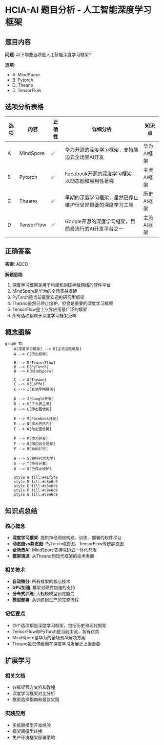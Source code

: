 # HCIA-AI 题目分析 - 人工智能深度学习框架

## 题目内容

**问题**: 以下哪些选项是人工智能深度学习框架?

**选项**:
- A. MindSpore
- B. Pytorch
- C. Theano
- D. TensorFlow

## 选项分析表格

| 选项 | 内容 | 正确性 | 详细分析 | 知识点 |
|------|------|--------|----------|--------|
| A | MindSpore | ✅ | 华为开源的深度学习框架，支持端边云全场景AI开发 | 华为AI框架 |
| B | Pytorch | ✅ | Facebook开源的深度学习框架，以动态图和易用性著称 | 主流AI框架 |
| C | Theano | ✅ | 早期的深度学习框架，虽然已停止维护但曾是重要的深度学习工具 | 历史AI框架 |
| D | TensorFlow | ✅ | Google开源的深度学习框架，目前最流行的AI开发平台之一 | 主流AI框架 |

## 正确答案
**答案**: ABCD

**解题思路**: 
1. 深度学习框架是用于构建和训练神经网络的软件平台
2. MindSpore是华为的全场景AI框架
3. PyTorch是当前最受欢迎的研究型框架
4. Theano虽然已停止维护，但曾是重要的深度学习框架
5. TensorFlow是工业界应用最广泛的框架
6. 所有选项都属于深度学习框架范畴

## 概念图解

```mermaid
graph TD
    A[深度学习框架] --> B[主流活跃框架]
    A --> C[历史框架]
    
    B --> D[TensorFlow]
    B --> E[PyTorch]
    B --> F[MindSpore]
    
    C --> G[Theano]
    C --> H[Caffe]
    C --> I[其他早期框架]
    
    D --> J[Google开发]
    D --> K[工业界主流]
    D --> L[静态图优势]
    
    E --> M[Facebook开发]
    E --> N[学术界热门]
    E --> O[动态图优势]
    
    F --> P[华为开发]
    F --> Q[端边云全场景]
    F --> R[自动并行]
    
    G --> S[蒙特利尔大学]
    G --> T[符号计算]
    G --> U[已停止维护]
    
    style A fill:#e1f5fe
    style D fill:#c8e6c9
    style E fill:#c8e6c9
    style F fill:#c8e6c9
    style G fill:#c8e6c9
```

## 知识点总结

### 核心概念
- **深度学习框架**: 提供神经网络构建、训练、部署的软件平台
- **动态图vs静态图**: PyTorch动态图，TensorFlow传统静态图
- **全场景AI**: MindSpore支持端边云一体化开发
- **框架演进**: 从Theano到现代框架的技术发展

### 相关技术
- **自动微分**: 所有框架的核心技术
- **GPU加速**: 框架对硬件加速的支持
- **分布式训练**: 大规模模型训练能力
- **模型部署**: 从训练到生产的完整流程

### 记忆要点
- 四个选项都是深度学习框架，包括历史和现代框架
- TensorFlow和PyTorch是当前主流，各有优势
- MindSpore是华为的全场景AI解决方案
- Theano虽已停维但在深度学习发展史上很重要

## 扩展学习

### 相关文档
- 各框架官方文档和教程
- 深度学习框架对比分析
- 框架选择指南和最佳实践

### 实践应用
- 多框架模型开发经验
- 框架间模型转换
- 生产环境框架部署策略